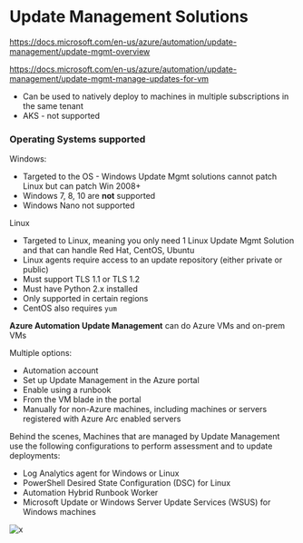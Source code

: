 # Update Management Solutions

https://docs.microsoft.com/en-us/azure/automation/update-management/update-mgmt-overview

https://docs.microsoft.com/en-us/azure/automation/update-management/update-mgmt-manage-updates-for-vm

- Can be used to natively deploy to machines in multiple subscriptions in the same tenant
- AKS - not supported

### Operating Systems supported

Windows:
- Targeted to the OS - Windows Update Mgmt solutions cannot patch Linux but can patch Win 2008+
- Windows 7, 8, 10 are **not** supported
- Windows Nano not supported

Linux
- Targeted to Linux, meaning you only need 1 Linux Update Mgmt Solution and that can handle Red Hat, CentOS, Ubuntu
- Linux agents require access to an update repository (either private or public)
- Must support TLS 1.1 or TLS 1.2 
- Must have Python 2.x installed
- Only supported in certain regions
- CentOS also requires `yum` 

**Azure Automation Update Management** can do Azure VMs and on-prem VMs

Multiple options:
- Automation account
- Set up Update Management in the Azure portal
- Enable using a runbook
- From the VM blade in the portal
- Manually for non-Azure machines, including machines or servers registered with Azure Arc enabled servers

Behind the scenes, Machines that are managed by Update Management use the following configurations to perform assessment and to update deployments:
- Log Analytics agent for Windows or Linux
- PowerShell Desired State Configuration (DSC) for Linux
- Automation Hybrid Runbook Worker
- Microsoft Update or Windows Server Update Services (WSUS) for Windows machines

![x](https://docs.microsoft.com/en-us/azure/automation/update-management/media/update-mgmt-overview/update-mgmt-updateworkflow.png)
